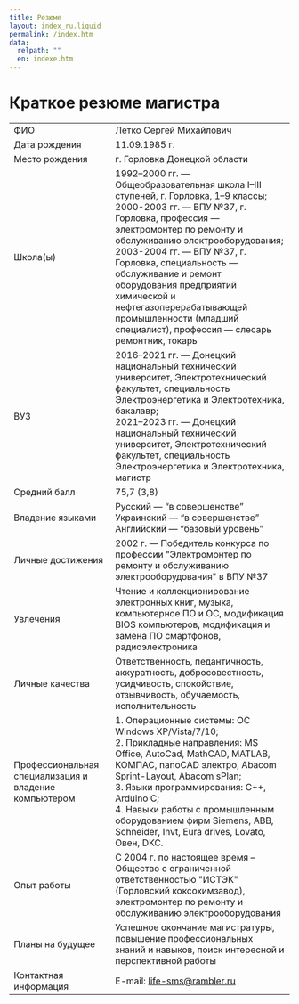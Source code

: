 ```yaml
---
title: Резюме
layout: index_ru.liquid
permalink: /index.htm
data:
  relpath: ""
  en: indexe.htm
---
```

# Краткое резюме магистра

<table id="resume">
<tr>
  <td>ФИО</td>
  <td>Летко Сергей Михайлович</td>
</tr>
<tr>
  <td>Дата рождения</td>
  <td>11.09.1985 г.</td>
</tr>
<tr>
  <td>Место рождения</td>
  <td>г. Горловка Донецкой области</td>
</tr>
<tr>
  <td>Школа(ы)</td>
  <td>1992–2000 гг. — Общеобразовательная школа I–III ступеней, г. Горловка, 1–9 классы;<br>
  2000-2003 гг. — ВПУ №37, г. Горловка, профессия — электромонтер по ремонту и обслуживанию электрооборудования;<br>
  2003-2004 гг. — ВПУ №37, г. Горловка, специальность — обслуживание и ремонт оборудования предприятий химической и нефтегазоперерабатывающей промышленности (младший специалист), профессия — слесарь ремонтник, токарь
  </td>
</tr>
<tr>
  <td>ВУЗ</td>
  <td>2016–2021 гг. — Донецкий национальный технический университет, Электротехнический факультет, специальность Электроэнергетика и Электротехника, бакалавр;<br>
2021–2023 гг. — Донецкий национальный технический университет, Электротехнический факультет, специальность Электроэнергетика и Электротехника, магистр</td>
</tr>
<tr>
  <td>Средний балл</td>
  <td>75,7 (3,8)</td>
</tr>
<tr>
  <td>Владение языками</td>
  <td>Русский — <q>в совершенстве</q><br>
  Украинский — <q>в совершенстве</q><br>
  Английский — <q>базовый уровень</q>
  </td>
</tr>
<tr>
  <td>Личные достижения</td>
  <td>2002 г. — Победитель конкурса по профессии "Электромонтер по ремонту и обслуживанию электрооборудования" в ВПУ №37</td>
</tr>
<tr>
  <td>Увлечения</td>
  <td>Чтение и коллекционирование электронных книг, музыка, компьютерное ПО и ОС, модификация BIOS компьютеров, модификация и замена ПО смартфонов, радиоэлектроника</td>
</tr>
<tr>
  <td>Личные качества</td>
  <td>Ответственность, педантичность, аккуратность, добросовестность, усидчивость, спокойствие, отзывчивость, обучаемость, исполнительность</td>
</tr>
<tr>
  <td>Профессиональная специализация и владение компьютером</td>
  <td>1. Операционные системы: OC Windows XP/Vista/7/10;<br>
2. Прикладные направления: MS Office, AutoCad, MathCAD, MATLAB, КОМПАС, nanoCAD электро, Abacom Sprint-Layout, Abacom sPlan;<br>
3. Языки программирования: C++, Arduino C;<br>
4. Навыки работы с промышленным оборудованием фирм Siemens, ABB, Schneider, Invt, Eura drives, Lovato, Овен, DKC.</td>
</tr>
<tr>
  <td>Опыт работы</td>
  <td>C 2004 г. по настоящее время – Общество с ограниченной ответственностью "ИСТЭК" (Горловский коксохимзавод), электромонтер по ремонту и обслуживанию электрооборудования</td>
</tr>
<tr>
  <td>Планы на будущее</td>
  <td>Успешное окончание магистратуры, повышение профессиональных знаний и навыков, поиск интересной и перспективной работы</td>
</tr>
<tr>
  <td>Контактная информация</td>
  <td>E-mail: <a href="life-sms@rambler.ru">life-sms@rambler.ru</a></td>
</tr>
</table>
